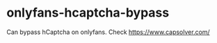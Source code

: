 # onlyfans-hcaptcha-bypass
Can bypass hCaptcha on onlyfans. Check https://www.capsolver.com/ 












































                                                        